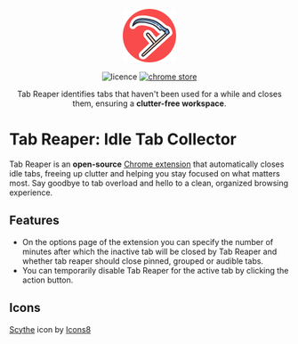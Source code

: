 <p align="center">
  <img src="./src/icons/icon-active-96.png" />
</p>
<p align="center">
  <img src="https://img.shields.io/github/license/vladbulyukhin/tab-reaper" alt="licence" />
  <a href="https://chrome.google.com/webstore/detail/tab-reaper-idle-tab-colle/lpdcbkckljbnkjbajmjhehdilncjjgii"><img src="https://img.shields.io/chrome-web-store/v/lpdcbkckljbnkjbajmjhehdilncjjgii" alt="chrome store" /></a>
</p>
<p align="center">
    Tab Reaper identifies tabs that haven't been used for a while and closes them, ensuring a <strong>clutter-free workspace</strong>.
</p>


# Tab Reaper: Idle Tab Collector

Tab Reaper is an <strong>open-source</strong> [Chrome extension](https://chrome.google.com/webstore/detail/tab-reaper-idle-tab-colle/lpdcbkckljbnkjbajmjhehdilncjjgii) that automatically closes idle tabs, freeing up clutter and
helping you stay focused on what matters most. Say goodbye to tab overload and hello to a clean,
organized browsing experience.

## Features

- On the options page of the extension you can specify the number of minutes after which the inactive tab will be closed by Tab Reaper and whether tab reaper should close pinned, grouped or audible tabs.
- You can temporarily disable Tab Reaper for the active tab by clicking the action button.

## Icons

[Scythe](https://icons8.com/icon/3kG9VMNDb2FM/scythe) icon by [Icons8](https://icons8.com)

